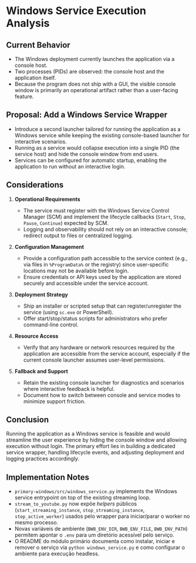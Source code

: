 # Windows Service Execution Analysis

## Current Behavior
- The Windows deployment currently launches the application via a console host.
- Two processes (PIDs) are observed: the console host and the application itself.
- Because the program does not ship with a GUI, the visible console window is primarily an operational artifact rather than a user-facing feature.

## Proposal: Add a Windows Service Wrapper
- Introduce a second launcher tailored for running the application as a Windows service while keeping the existing console-based launcher for interactive scenarios.
- Running as a service would collapse execution into a single PID (the service host) and hide the console window from end users.
- Services can be configured for automatic startup, enabling the application to run without an interactive login.

## Considerations
1. **Operational Requirements**
   - The service must register with the Windows Service Control Manager (SCM) and implement the lifecycle callbacks (`Start`, `Stop`, `Pause`, `Continue`) expected by SCM.
   - Logging and observability should not rely on an interactive console; redirect output to files or centralized logging.

2. **Configuration Management**
   - Provide a configuration path accessible to the service context (e.g., via files in `%ProgramData%` or the registry) since user-specific locations may not be available before login.
   - Ensure credentials or API keys used by the application are stored securely and accessible under the service account.

3. **Deployment Strategy**
   - Ship an installer or scripted setup that can register/unregister the service (using `sc.exe` or PowerShell).
   - Offer start/stop/status scripts for administrators who prefer command-line control.

4. **Resource Access**
   - Verify that any hardware or network resources required by the application are accessible from the service account, especially if the current console launcher assumes user-level permissions.

5. **Fallback and Support**
   - Retain the existing console launcher for diagnostics and scenarios where interactive feedback is helpful.
   - Document how to switch between console and service modes to minimize support friction.

## Conclusion
Running the application as a Windows service is feasible and would streamline the user experience by hiding the console window and allowing execution without login. The primary effort lies in building a dedicated service wrapper, handling lifecycle events, and adjusting deployment and logging practices accordingly.

## Implementation Notes
- `primary-windows/src/windows_service.py` implements the Windows service entrypoint on top of the existing streaming loop.
- `stream_to_youtube.py` now expõe *helpers* públicos (`start_streaming_instance`, `stop_streaming_instance`, `stop_active_worker`) usados pelo wrapper para iniciar/parar o worker no mesmo processo.
- Novas variáveis de ambiente (`BWB_ENV_DIR`, `BWB_ENV_FILE`, `BWB_ENV_PATH`) permitem apontar o `.env` para um diretório acessível pelo serviço.
- O README do módulo primário documenta como instalar, iniciar e remover o serviço via `python windows_service.py` e como configurar o ambiente para execução headless.
